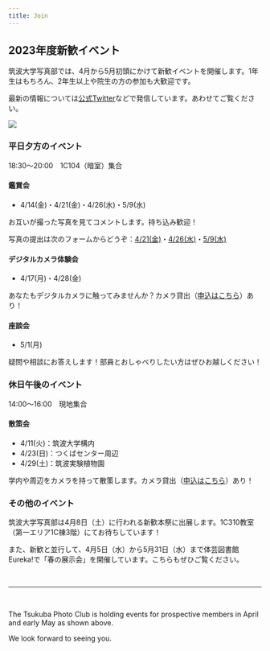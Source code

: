 ```yaml
---
title: Join
---
```


## 2023年度新歓イベント

筑波大学写真部では、4月から5月初頭にかけて新歓イベントを開催します。1年生はもちろん、2年生以上や院生の方の参加も大歓迎です。

最新の情報については[公式Twitter](https://twitter.com/tsukuba_photo)などで発信しています。あわせてご覧ください。

![](/img/写真部新歓カレンダー2023.png)

### 平日夕方のイベント

18:30～20:00　1C104（暗室）集合

#### 鑑賞会

* 4/14(金)・4/21(金)・4/26(水)・5/9(水)

お互いが撮った写真を見てコメントします。持ち込み歓迎！

写真の提出は次のフォームからどうぞ：[4/21(金)](https://forms.gle/5fAw8Gxnv9DAwXMA8)・[4/26(水)](https://forms.gle/HwECcWKyQ3iZEGHc9)・[5/9(水)](https://forms.gle/dHZ1WppTfCaR83zp9)

#### デジタルカメラ体験会

* 4/17(月)・4/28(金)

あなたもデジタルカメラに触ってみませんか？カメラ貸出（[申込はこちら](https://forms.gle/ZTfhPLiWG6naEZGq7)）あり！

#### 座談会

* 5/1(月)

疑問や相談にお答えします！部員とおしゃべりしたい方はぜひお越しください！

### 休日午後のイベント

14:00～16:00　現地集合

#### 散策会

* 4/11(火)：筑波大学構内
* 4/23(日)：つくばセンター周辺
* 4/29(土)：筑波実験植物園

学内や周辺をカメラを持って散策します。カメラ貸出（[申込はこちら](https://forms.gle/ZTfhPLiWG6naEZGq7)）あり！

### その他のイベント

筑波大学写真部は4月8日（土）に行われる新歓本祭に出展します。1C310教室（第一エリア1C棟3階）にてお待ちしています！

また、新歓と並行して、4月5日（水）から5月31日（水）まで体芸図書館Eureka!で「春の展示会」を開催しています。こちらもぜひご覧ください。

<br />
<hr />
<br />

The Tsukuba Photo Club is holding events for prospective members in April and early May as shown above.

We look forward to seeing you.
